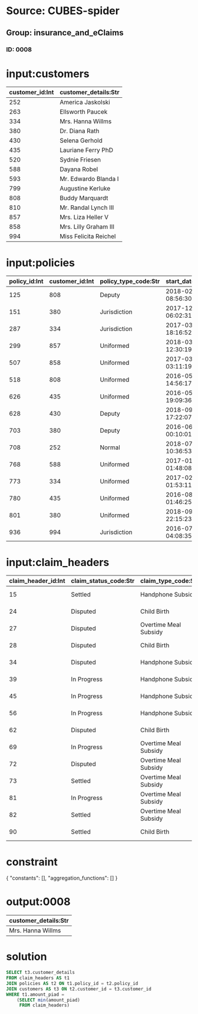 # Source: CUBES-spider
## Group: insurance_and_eClaims
### ID: 0008

# input:customers

| customer_id:Int | customer_details:Str |
|---|---|
| 252 | America Jaskolski |
| 263 | Ellsworth Paucek |
| 334 | Mrs. Hanna Willms |
| 380 | Dr. Diana Rath |
| 430 | Selena Gerhold |
| 435 | Lauriane Ferry PhD |
| 520 | Sydnie Friesen |
| 588 | Dayana Robel |
| 593 | Mr. Edwardo Blanda I |
| 799 | Augustine Kerluke |
| 808 | Buddy Marquardt |
| 810 | Mr. Randal Lynch III |
| 857 | Mrs. Liza Heller V |
| 858 | Mrs. Lilly Graham III |
| 994 | Miss Felicita Reichel |

# input:policies

| policy_id:Int | customer_id:Int | policy_type_code:Str | start_date:Str | end_date:Str |
|---|---|---|---|---|
| 125 | 808 | Deputy | 2018-02-10 08:56:30 | 2018-03-18 09:17:26 |
| 151 | 380 | Jurisdiction | 2017-12-20 06:02:31 | 2017-09-16 22:04:13 |
| 287 | 334 | Jurisdiction | 2017-03-16 18:16:52 | 2017-11-24 06:36:51 |
| 299 | 857 | Uniformed | 2018-03-13 12:30:19 | 2018-01-22 05:24:10 |
| 507 | 858 | Uniformed | 2017-03-19 03:11:19 | 2017-11-01 00:41:27 |
| 518 | 808 | Uniformed | 2016-05-11 14:56:17 | 2018-03-15 05:02:00 |
| 626 | 435 | Uniformed | 2016-05-14 19:09:36 | 2018-01-18 06:17:36 |
| 628 | 430 | Deputy | 2018-09-19 17:22:07 | 2018-01-01 23:58:06 |
| 703 | 380 | Deputy | 2016-06-04 00:10:01 | 2018-01-19 22:45:33 |
| 708 | 252 | Normal | 2018-07-21 10:36:53 | 2018-03-07 13:52:47 |
| 768 | 588 | Uniformed | 2017-01-01 01:48:08 | 2017-09-30 03:16:49 |
| 773 | 334 | Uniformed | 2017-02-11 01:53:11 | 2018-01-15 03:23:05 |
| 780 | 435 | Uniformed | 2016-08-02 01:46:25 | 2018-03-03 18:36:22 |
| 801 | 380 | Uniformed | 2018-09-05 22:15:23 | 2018-03-17 10:16:59 |
| 936 | 994 | Jurisdiction | 2016-07-23 04:08:35 | 2017-10-07 08:29:25 |

# input:claim_headers

| claim_header_id:Int | claim_status_code:Str | claim_type_code:Str | policy_id:Int | date_of_claim:Str | date_of_settlement:Str | amount_claimed:Dbl | amount_piad:Dbl |
|---|---|---|---|---|---|---|---|
| 15 | Settled | Handphone Subsidy | 518 | 2016-05-31 06:07:11 | 2018-02-23 03:46:38 | 349.15 | 582.03 |
| 24 | Disputed | Child Birth | 518 | 2016-12-30 21:43:21 | 2017-10-08 21:43:14 | 318.16 | 309.2 |
| 27 | Disputed | Overtime Meal Subsidy | 518 | 2017-05-01 13:34:43 | 2017-11-16 04:06:05 | 362.71 | 132.97 |
| 28 | Disputed | Child Birth | 287 | 2016-10-01 00:40:00 | 2017-10-20 02:24:21 | 789.19 | 113.86 |
| 34 | Disputed | Handphone Subsidy | 518 | 2016-04-10 01:36:18 | 2017-10-17 07:02:17 | 270.49 | 643.82 |
| 39 | In Progress | Handphone Subsidy | 518 | 2016-09-17 05:05:07 | 2018-01-07 05:28:53 | 616.12 | 773.5 |
| 45 | In Progress | Handphone Subsidy | 507 | 2016-06-12 23:04:58 | 2018-01-16 06:35:15 | 676.81 | 289.09 |
| 56 | In Progress | Handphone Subsidy | 626 | 2016-04-09 03:04:29 | 2017-11-21 09:06:04 | 818.15 | 826.0 |
| 62 | Disputed | Child Birth | 626 | 2017-07-05 02:54:30 | 2018-03-08 13:00:23 | 182.79 | 558.7 |
| 69 | In Progress | Overtime Meal Subsidy | 626 | 2016-12-17 08:28:16 | 2017-12-20 09:58:14 | 867.57 | 133.72 |
| 72 | Disputed | Overtime Meal Subsidy | 626 | 2017-07-09 17:06:09 | 2017-12-06 15:01:14 | 672.06 | 227.84 |
| 73 | Settled | Overtime Meal Subsidy | 626 | 2016-11-15 13:12:02 | 2018-01-21 05:51:01 | 228.45 | 794.63 |
| 81 | In Progress | Overtime Meal Subsidy | 628 | 2016-09-26 04:03:48 | 2017-12-20 19:06:12 | 783.42 | 779.59 |
| 82 | Settled | Overtime Meal Subsidy | 125 | 2016-09-29 02:42:22 | 2017-12-06 17:10:03 | 756.27 | 612.74 |
| 90 | Settled | Child Birth | 125 | 2016-09-28 18:53:22 | 2017-10-17 22:03:17 | 425.98 | 536.99 |

# constraint

{
  "constants": [],
  "aggregation_functions": []
}

# output:0008

| customer_details:Str |
|---|
| Mrs. Hanna Willms |

# solution

```sql
SELECT t3.customer_details
FROM claim_headers AS t1
JOIN policies AS t2 ON t1.policy_id = t2.policy_id
JOIN customers AS t3 ON t2.customer_id = t3.customer_id
WHERE t1.amount_piad =
    (SELECT min(amount_piad)
     FROM claim_headers)
```
